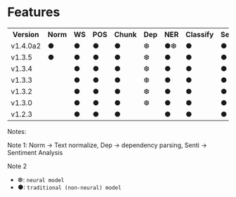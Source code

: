 # Features

<table>
<tr>
<th>Version</th>
<th>Norm</td>
<th>WS</td>
<th>POS</td>
<th>Chunk</td>
<th>Dep</td>
<th>NER</td>
<th>Classify</td>
<th>Senti</td>
</tr>
<tr>
<td>v1.4.0a2</td>
<td>●</td>
<td>●</td>
<td>●</td>
<td>●</td>
<td>❆</td>
<td>●❆</td>
<td>●</td>
<td>●</td>
</tr>
<tr>
<td>v1.3.5</td>
<td>●</td>
<td>●</td>
<td>●</td>
<td>●</td>
<td>❆</td>
<td>●</td>
<td>●</td>
<td>●</td>
</tr>
<tr>
<td>v1.3.4</td>
<td></td>
<td>●</td>
<td>●</td>
<td>●</td>
<td>❆</td>
<td>●</td>
<td>●</td>
<td>●</td>
</tr>
<tr>
<td>v1.3.3</td>
<td></td>
<td>●</td>
<td>●</td>
<td>●</td>
<td>❆</td>
<td>●</td>
<td>●</td>
<td>●</td>
</tr>
<td>v1.3.2</td>
<td></td>
<td>●</td>
<td>●</td>
<td>●</td>
<td>❆</td>
<td>●</td>
<td>●</td>
<td>●</td>
</tr>
<tr>
<td>v1.3.0</td>
<td></td>
<td>●</td>
<td>●</td>
<td>●</td>
<td>❆</td>
<td>●</td>
<td>●</td>
<td>●</td>
</tr>
<td>v1.2.3</td>
<td></td>
<td>●</td>
<td>●</td>
<td>●</td>
<td></td>
<td>●</td>
<td>●</td>
<td>●</td>
</tr>
</table>

Notes:

Note 1: Norm -> Text normalize, Dep -> dependency parsing, Senti -> Sentiment Analysis

Note 2

* ❆: `neural model`
* ●: `traditional (non-neural) model`